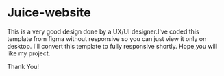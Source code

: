# Juice-website

This is a very good design done by a UX/UI designer.I've coded this template from figma without responsive so you can just view it only on desktop.
I'll convert this template to fully responsive shortly.
Hope,you will like my project.

Thank You!
